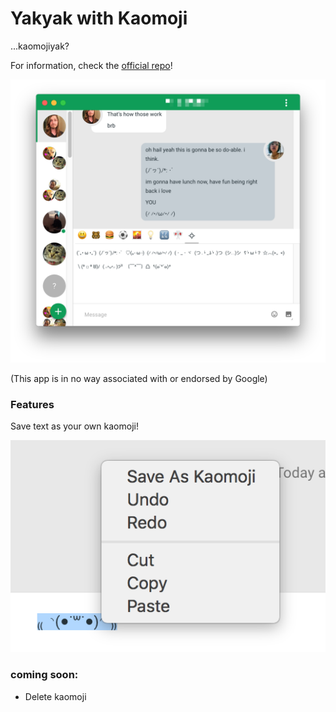 # Yakyak with Kaomoji

...kaomojiyak?

For information, check the [official repo](https://github.com/yakyak)!

![sshot](kaomojiyak.png)

(This app is in no way associated with or endorsed by Google)

### Features
Save text as your own kaomoji!

![sshot](savemoji.png)

### coming soon:
* Delete kaomoji
